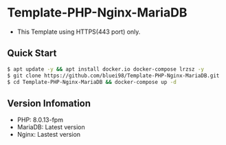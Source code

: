 # Template-PHP-Nginx-MariaDB

* This Template using HTTPS(443 port) only.

## Quick Start

```sh
$ apt update -y && apt install docker.io docker-compose lrzsz -y
$ git clone https://github.com/bluei98/Template-PHP-Nginx-MariaDB.git
$ cd Template-PHP-Nginx-MariaDB && docker-compose up -d
```

## Version Infomation

* PHP: 8.0.13-fpm
* MariaDB: Latest version
* Nginx: Lastest version